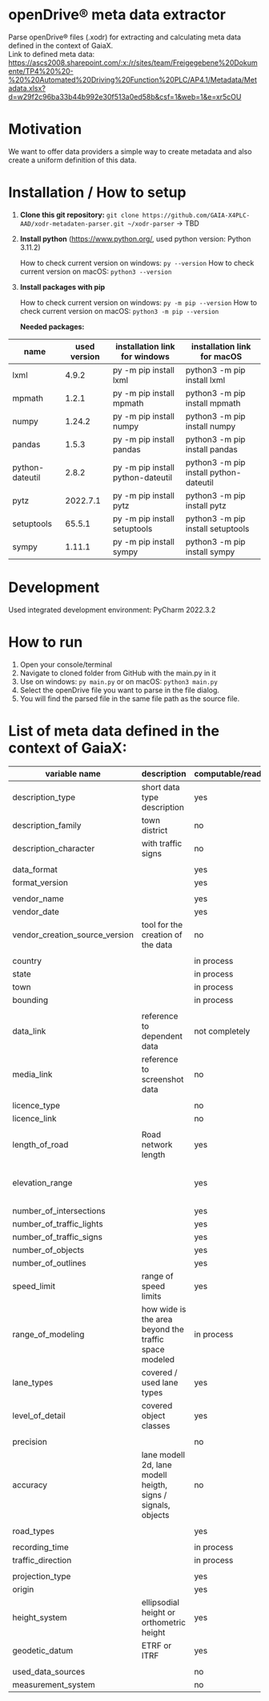 # openDrive® meta data extractor
Parse openDrive® files (.xodr) for extracting and calculating meta data defined in the context of GaiaX.  
Link to defined meta data: https://ascs2008.sharepoint.com/:x:/r/sites/team/Freigegebene%20Dokumente/TP4%20%20-%20%20Automated%20Driving%20Function%20PLC/AP4.1/Metadata/Metadata.xlsx?d=w29f2c96ba33b44b992e30f513a0ed58b&csf=1&web=1&e=xr5cOU

# Motivation
We want to offer data providers a simple way to create metadata and also create a uniform definition of this data.

# Installation / How to setup

1. **Clone this git repository:** ``` git clone https://github.com/GAIA-X4PLC-AAD/xodr-metadaten-parser.git ~/xodr-parser ``` -> TBD

2. **Install python** (https://www.python.org/, used python version: Python 3.11.2)

    How to check current version on windows: ```py --version```
    How to check current version on macOS: ```python3 --version```

3. **Install packages with pip**  

    How to check current version on windows: ```py -m pip --version```
    How to check current version on macOS: ```python3 -m pip --version```  

    **Needed packages:**
   
| name            | used version | installation link for windows     | installation link for macOS            |
|-----------------|--------------|-----------------------------------|----------------------------------------|
| lxml            | 4.9.2        | py -m pip install lxml            | python3 -m pip install lxml            |
| mpmath          | 1.2.1        | py -m pip install mpmath          | python3 -m pip install mpmath          |
| numpy           | 1.24.2       | py -m pip install numpy           | python3 -m pip install numpy           |
| pandas          | 1.5.3        | py -m pip install pandas          | python3 -m pip install pandas          |
| python-dateutil | 2.8.2        | py -m pip install python-dateutil | python3 -m pip install python-dateutil |
| pytz            | 2022.7.1     | py -m pip install pytz            | python3 -m pip install pytz            |
| setuptools      | 65.5.1       | py -m pip install setuptools      | python3 -m pip install setuptools      |
| sympy           | 1.11.1       | py -m pip install sympy           | python3 -m pip install sympy           |

# Development
Used integrated development environment: PyCharm 2022.3.2

# How to run
1. Open your console/terminal
2. Navigate to cloned folder from GitHub with the main.py in it
3. Use on windows: ```py main.py``` or on macOS: ```python3 main.py```
4. Select the openDrive file you want to parse in the file dialog.
5. You will find the parsed file in the same file path as the source file.


# List of meta data defined in the context of GaiaX:
 
| variable name                  | description                                                  | computable/readable | unit                 |
|--------------------------------|--------------------------------------------------------------|---------------------|----------------------|
| description_type               | short data type description                                  | yes                 ||
| description_family             | town district                                                | no                  ||
| description_character          | with traffic signs                                           | no                  ||
|||||
| data_format                    |                                                              | yes                 ||
| format_version                 |                                                              | yes                 ||
|||||
| vendor_name                    |                                                              | yes                 ||
| vendor_date                    |                                                              | yes                 ||
| vendor_creation_source_version | tool for the creation of the data                            | no                  ||
|||||
| country                        |                                                              | in process          ||
| state                          |                                                              | in process          ||
| town                           |                                                              | in process          ||
| bounding                       |                                                              | in process          ||
|||||
| data_link                      | reference to dependent data                                  | not completely      ||
| media_link                     | reference to screenshot data                                 | no                  ||
|||||
| licence_type                   |                                                              | no                  ||
| licence_link                   |                                                              | no                  ||
|||||
| length_of_road                 | Road network length                                          | yes                 | km                   |
| elevation_range                |                                                              | yes                 | [min in m, max in m] |
| number_of_intersections        |                                                              | yes                 ||
| number_of_traffic_lights       |                                                              | yes                 ||
| number_of_traffic_signs        |                                                              | yes                 ||
| number_of_objects              |                                                              | yes                 ||
| number_of_outlines             |                                                              | yes                 ||
| speed_limit                    | range of speed limits                                        | yes                 | km/h or ms/s         |
| range_of_modeling              | how wide is the area beyond the traffic space modeled        | in process          ||
| lane_types                     | covered / used lane types                                    | yes                 ||
| level_of_detail                | covered object classes                                       | yes                 ||
|||||
| precision                      |                                                              | no                  ||
| accuracy                       | lane modell 2d, lane modell heigth, signs / signals, objects | no                  ||
||||
| road_types                     |                                                              | yes                 ||
||||
| recording_time                 |                                                              | in process          ||
| traffic_direction              |                                                              | in process          ||
||||
| projection_type                |                                                              | yes                 ||
| origin                         |                                                              | yes                 ||
| height_system                  | ellipsodial height or orthometric height                     | yes                 ||
| geodetic_datum                 | ETRF or ITRF                                                 | yes                 ||
|||||
| used_data_sources              |                                                              | no                  ||                                                           
| measurement_system             |                                                              | no                  ||                                                        

